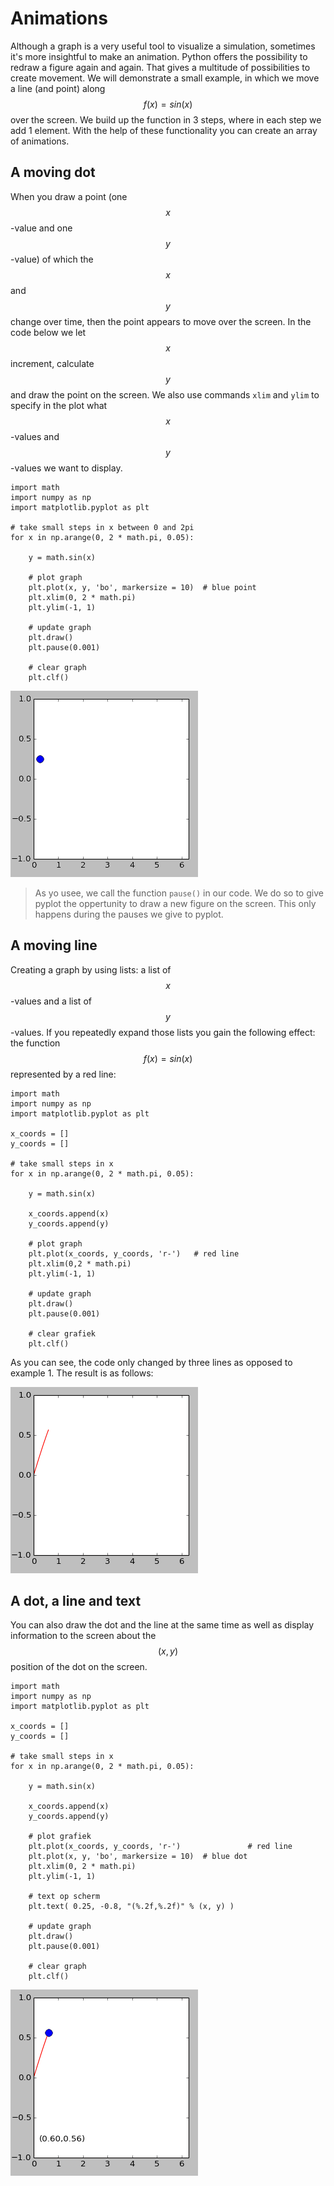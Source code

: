 # Animations

Although a graph is a very useful tool to visualize a simulation, sometimes it's more insightful to make an animation. Python offers the possibility to redraw a figure again and again. That gives a multitude of possibilities to create movement. We will demonstrate a small example, in which we move a line (and point) along $$f(x)=sin(x)$$ over the screen. We build up the function in 3 steps, where in each step we add 1 element. With the help of these functionality you can create an array of animations.

## A moving dot

When you draw a point (one $$x$$-value and one $$y$$-value) of which the $$x$$ and $$y$$ change over time, then the point appears to move over the screen. In the code below we let $$x$$ increment, calculate $$y$$ and draw the point on the screen. We also use commands `xlim` and `ylim` to specify in the plot what $$x$$-values and $$y$$-values we want to display. 

    import math
    import numpy as np
    import matplotlib.pyplot as plt
    
    # take small steps in x between 0 and 2pi
    for x in np.arange(0, 2 * math.pi, 0.05):

        y = math.sin(x)

        # plot graph
        plt.plot(x, y, 'bo', markersize = 10)  # blue point
        plt.xlim(0, 2 * math.pi)
        plt.ylim(-1, 1)

        # update graph
        plt.draw()
        plt.pause(0.001)

        # clear graph
        plt.clf()

![](AnimationExampleSin1.gif)

> As yo usee, we call the function `pause()` in our code. We do so to give pyplot the oppertunity to draw a new figure on the screen. This only happens during the pauses we give to pyplot.


## A moving line

Creating a graph by using lists: a list of $$x$$-values and a list of $$y$$-values. If you repeatedly expand those lists you gain the following effect: the function $$f(x) = sin(x)$$ represented by a red line:

    import math
    import numpy as np
    import matplotlib.pyplot as plt
    
    x_coords = []
    y_coords = []

    # take small steps in x
    for x in np.arange(0, 2 * math.pi, 0.05):

        y = math.sin(x)

        x_coords.append(x)
        y_coords.append(y)

        # plot graph
        plt.plot(x_coords, y_coords, 'r-')   # red line
        plt.xlim(0,2 * math.pi)
        plt.ylim(-1, 1)

        # update graph
        plt.draw()           
        plt.pause(0.001)

        # clear grafiek
        plt.clf()            

As you can see, the code only changed by three lines as opposed to example 1. The result is as follows:

![](AnimationExampleSin2.gif)

## A dot, a line and text

You can also draw the dot and the line at the same time as well as display information to the screen about the $$(x,y)$$ position of the dot on the screen.

    import math
    import numpy as np
    import matplotlib.pyplot as plt
    
    x_coords = []
    y_coords = []

    # take small steps in x
    for x in np.arange(0, 2 * math.pi, 0.05):

        y = math.sin(x)

        x_coords.append(x)
        y_coords.append(y)

        # plot grafiek
        plt.plot(x_coords, y_coords, 'r-')               # red line
        plt.plot(x, y, 'bo', markersize = 10)  # blue dot
        plt.xlim(0, 2 * math.pi)
        plt.ylim(-1, 1)

        # text op scherm      
        plt.text( 0.25, -0.8, "(%.2f,%.2f)" % (x, y) )  

        # update graph
        plt.draw()           
        plt.pause(0.001)

        # clear graph
        plt.clf()

![](AnimationExampleSin3.gif)
